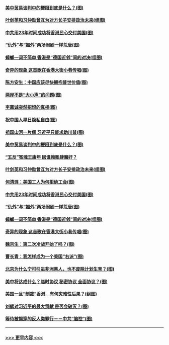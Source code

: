 #### [美中贸易谈判中的梗阻到底是什么？(图)](../pages/p4/907791.md?t=09191833) 
#### [叶剑英和习仲勋曾互为对方长子安排政治未来(组图)](../pages/p4/907786.md?t=09191833) 
#### [中共用23年时间成功将香港民心交付美国(图)](../pages/p4/907698.md?t=09191833) 
#### [“仇外”与“媚外”两场闹剧一样荒唐(图)](../pages/p4/907689.md?t=09191833) 
#### [蟑螂一词不简单 香港是“德国近邻”间的对决(组图)](../pages/p4/907618.md?t=09191833) 
#### [奇异的现象 这首歌在香港大街小巷传唱(图)](../pages/p4/907583.md?t=09191833) 
#### [陈方安生：中国应该尽快拥抱普世价值(图)](../pages/p4/907826.md?t=09191833) 
#### [两岸不是“大小声”的问题(图)](../pages/p4/907825.md?t=09191833) 
#### [李嘉诚突然招恨的真相(图)](../pages/p4/907799.md?t=09191833) 
#### [祝中国人早日隐私自由(图)](../pages/p4/907797.md?t=09191833) 
#### [祖国山河一片瘟 习近平只能求助川普(图)](../pages/p4/907796.md?t=09191833) 
#### [美中贸易谈判中的梗阻到底是什么？(图)](../pages/p4/907791.md?t=09191833) 
#### [“五反”冤魂王康年 因谁赖账肆魔奸？](../pages/p4/907787.md?t=09191833) 
#### [叶剑英和习仲勋曾互为对方长子安排政治未来(组图)](../pages/p4/907786.md?t=09191833) 
#### [何清涟：美国工人为何拒绝工会(图)](../pages/p4/907701.md?t=09191833) 
#### [中共用23年时间成功将香港民心交付美国(图)](../pages/p4/907698.md?t=09191833) 
#### [“仇外”与“媚外”两场闹剧一样荒唐(图)](../pages/p4/907689.md?t=09191833) 
#### [蟑螂一词不简单 香港是“德国近邻”间的对决(组图)](../pages/p4/907618.md?t=09191833) 
#### [奇异的现象 这首歌在香港大街小巷传唱(图)](../pages/p4/907583.md?t=09191833) 
#### [魏京生：第二次冷战开始了吗？(图)](../pages/p4/907581.md?t=09191833) 
#### [曹长青：我怎样成为一个美国“右派”(图)](../pages/p4/907580.md?t=09191833) 
#### [北京为什么宁可引进非洲黑人，也不废除计划生育？(图)](../pages/p4/907577.md?t=09191833) 
#### [美中将达成什么？临时协议 秘密协议 全面协议？(图)](../pages/p4/907576.md?t=09191833) 
#### [美国一旦“制裁”香港　有何灾难性后果？(组图)](../pages/p4/907575.md?t=09191833) 
#### [刘鹤对习近平的最大贡献 是否会破灭？(图)](../pages/p4/907509.md?t=09191833) 
#### [等待被揭穿的反人类罪行－－中共“脑控”(图)](../pages/p4/907167.md?t=09191833) 

----
#### [ >>> 更早内容 <<< ](../indexes/p4-earlier.md)
